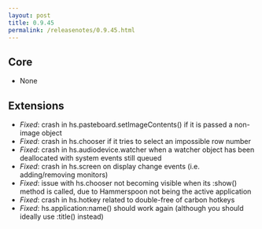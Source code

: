 ```yaml
---
layout: post
title: 0.9.45
permalink: /releasenotes/0.9.45.html
---
```


## Core
 * None

## Extensions
 * *Fixed*: crash in hs.pasteboard.setImageContents() if it is passed a non-image object
 * *Fixed*: crash in hs.chooser if it tries to select an impossible row number
 * *Fixed*: crash in hs.audiodevice.watcher when a watcher object has been deallocated with system events still queued
 * *Fixed*: crash in hs.screen on display change events (i.e. adding/removing monitors)
 * *Fixed*: issue with hs.chooser not becoming visible when its :show() method is called, due to Hammerspoon not being the active application
 * *Fixed*: crash in hs.hotkey related to double-free of carbon hotkeys
 * *Fixed*: hs.application:name() should work again (although you should ideally use :title() instead)
